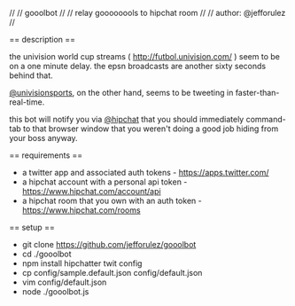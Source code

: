 
//
// gooolbot
//
// relay goooooools to hipchat room
//
// author: @jefforulez
//

== description ==

the univision world cup streams ( http://futbol.univision.com/ ) 
seem to be on a one minute delay.  the epsn broadcasts are another sixty seconds
behind that. 

[@univisionsports](https://twitter.com/UnivisionSports), on the other hand, 
seems to be tweeting in faster-than-real-time.

this bot will notify you via [@hipchat](https://twitter.com/hipchat) that you should 
immediately command-tab to that browser window that you weren't doing a good job 
hiding from your boss anyway.

== requirements ==

- a twitter app and associated auth tokens - https://apps.twitter.com/
- a hipchat account with a personal api token - https://www.hipchat.com/account/api
- a hipchat room that you own with an auth token - https://www.hipchat.com/rooms

== setup ==

* git clone https://github.com/jefforulez/gooolbot
* cd ./gooolbot
* npm install hipchatter twit config
* cp config/sample.default.json config/default.json
* vim config/default.json
* node ./gooolbot.js




